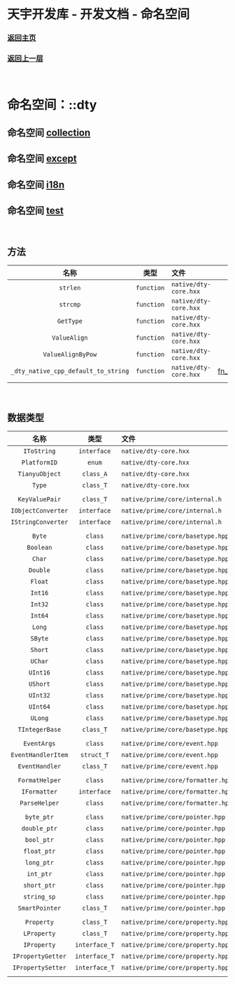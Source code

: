 # 天宇开发库 - 开发文档 - 命名空间

### [返回主页](../../DEVELOP_DOC_ZH.md)

### [返回上一层](../Namespace.md)

&nbsp;

# 命名空间：::dty

## 命名空间 [collection](./namespace_dty_collection.md)

## 命名空间 [except](./namespace_dty_except.md)

## 命名空间 [i18n](./namespace_dty_i18n.md)

## 命名空间 [test](./namespace_dty_test.md)

&nbsp;

## 方法

|                名称                 |    类型    | 文件                  |                公共 API                 |
| :---------------------------------: | :--------: | :-------------------- | :-------------------------------------: |
|              `strlen`               | `function` | `native/dty-core.hxx` |              [fn_strlen]()              |
|              `strcmp`               | `function` | `native/dty-core.hxx` |              [fn_strcmp]()              |
|              `GetType`              | `function` | `native/dty-core.hxx` |             [fn_GetType]()              |
|            `ValueAlign`             | `function` | `native/dty-core.hxx` |            [fn_ValueAlign]()            |
|          `ValueAlignByPow`          | `function` | `native/dty-core.hxx` |         [fn_ValueAlignByPow]()          |
| `_dty_native_cpp_default_to_string` | `function` | `native/dty-core.hxx` | [fn_dty_native_cpp_default_to_string]() |
|                                     |            |                       |                                         |

&nbsp;

## 数据类型

|        名称        |     类型      | 文件                              |       公共 API       |
| :----------------: | :-----------: | :-------------------------------- | :------------------: |
|    `IToString`     |  `interface`  | `native/dty-core.hxx`             |    [IToString]()     |
|    `PlatformID`    |    `enum`     | `native/dty-core.hxx`             |    [PlatformID]()    |
|   `TianyuObject`   |   `class_A`   | `native/dty-core.hxx`             |   [TianyuObject]()   |
|       `Type`       |   `class_T`   | `native/dty-core.hxx`             |       [Type]()       |
|                    |               |                                   |                      |
|   `KeyValuePair`   |   `class_T`   | `native/prime/core/internal.h`    |   [KeyValuePair]()   |
| `IObjectConverter` |  `interface`  | `native/prime/core/internal.h`    | [IObjectConverter]() |
| `IStringConverter` |  `interface`  | `native/prime/core/internal.h`    | [IStringConverter]() |
|                    |               |                                   |                      |
|       `Byte`       |    `class`    | `native/prime/core/basetype.hpp`  |   [TIntegerBase]()   |
|     `Boolean`      |    `class`    | `native/prime/core/basetype.hpp`  |     [Boolean]()      |
|       `Char`       |    `class`    | `native/prime/core/basetype.hpp`  |   [TIntegerBase]()   |
|      `Double`      |    `class`    | `native/prime/core/basetype.hpp`  |      [Double]()      |
|      `Float`       |    `class`    | `native/prime/core/basetype.hpp`  |      [Float]()       |
|      `Int16`       |    `class`    | `native/prime/core/basetype.hpp`  |   [TIntegerBase]()   |
|      `Int32`       |    `class`    | `native/prime/core/basetype.hpp`  |   [TIntegerBase]()   |
|      `Int64`       |    `class`    | `native/prime/core/basetype.hpp`  |   [TIntegerBase]()   |
|       `Long`       |    `class`    | `native/prime/core/basetype.hpp`  |   [TIntegerBase]()   |
|      `SByte`       |    `class`    | `native/prime/core/basetype.hpp`  |   [TIntegerBase]()   |
|      `Short`       |    `class`    | `native/prime/core/basetype.hpp`  |   [TIntegerBase]()   |
|      `UChar`       |    `class`    | `native/prime/core/basetype.hpp`  |   [TIntegerBase]()   |
|      `UInt16`      |    `class`    | `native/prime/core/basetype.hpp`  |   [TIntegerBase]()   |
|      `UShort`      |    `class`    | `native/prime/core/basetype.hpp`  |   [TIntegerBase]()   |
|      `UInt32`      |    `class`    | `native/prime/core/basetype.hpp`  |   [TIntegerBase]()   |
|      `UInt64`      |    `class`    | `native/prime/core/basetype.hpp`  |   [TIntegerBase]()   |
|      `ULong`       |    `class`    | `native/prime/core/basetype.hpp`  |   [TIntegerBase]()   |
|   `TIntegerBase`   |   `class_T`   | `native/prime/core/basetype.hpp`  |   [TIntegerBase]()   |
|                    |               |                                   |                      |
|    `EventArgs`     |    `class`    | `native/prime/core/event.hpp`     |    [EventArgs]()     |
| `EventHandlerItem` |  `struct_T`   | `native/prime/core/event.hpp`     | [EventHandlerItem]() |
|   `EventHandler`   |   `class_T`   | `native/prime/core/event.hpp`     |   [EventHandler]()   |
|                    |               |                                   |                      |
|   `FormatHelper`   |    `class`    | `native/prime/core/formatter.hpp` |   [FormatHelper]()   |
|    `IFormatter`    |  `interface`  | `native/prime/core/formatter.hpp` |    [IFormatter]()    |
|   `ParseHelper`    |    `class`    | `native/prime/core/formatter.hpp` |   [ParseHelper]()    |
|                    |               |                                   |                      |
|     `byte_ptr`     |    `class`    | `native/prime/core/pointer.hpp`   |   [SmartPointer]()   |
|    `double_ptr`    |    `class`    | `native/prime/core/pointer.hpp`   |   [SmartPointer]()   |
|     `bool_ptr`     |    `class`    | `native/prime/core/pointer.hpp`   |   [SmartPointer]()   |
|    `float_ptr`     |    `class`    | `native/prime/core/pointer.hpp`   |   [SmartPointer]()   |
|     `long_ptr`     |    `class`    | `native/prime/core/pointer.hpp`   |   [SmartPointer]()   |
|     `int_ptr`      |    `class`    | `native/prime/core/pointer.hpp`   |   [SmartPointer]()   |
|    `short_ptr`     |    `class`    | `native/prime/core/pointer.hpp`   |   [SmartPointer]()   |
|    `string_sp`     |    `class`    | `native/prime/core/pointer.hpp`   |   [SmartPointer]()   |
|   `SmartPointer`   |   `class_T`   | `native/prime/core/pointer.hpp`   |   [SmartPointer]()   |
|                    |               |                                   |                      |
|     `Property`     |   `class_T`   | `native/prime/core/property.hpp`  |     [Property]()     |
|    `LProperty`     |   `class_T`   | `native/prime/core/property.hpp`  |    [LProperty]()     |
|    `IProperty`     | `interface_T` | `native/prime/core/property.hpp`  |    [IProperty]()     |
| `IPropertyGetter`  | `interface_T` | `native/prime/core/property.hpp`  | [IPropertyGetter]()  |
| `IPropertySetter`  | `interface_T` | `native/prime/core/property.hpp`  | [IPropertySetter]()  |
|                    |               |                                   |                      |

&nbsp;
